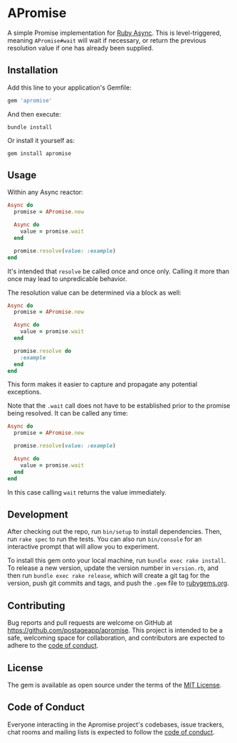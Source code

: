 # APromise

A simple Promise implementation for
[Ruby Async](https://github.com/socketry/async). This is level-triggered,
meaning `APromise#wait` will wait if necessary, or return the previous
resolution value if one has already been supplied.

## Installation

Add this line to your application's Gemfile:

```ruby
gem 'apromise'
```

And then execute:

```shell
bundle install
```

Or install it yourself as:

```shell
gem install apromise
```

## Usage

Within any Async reactor:

```ruby
Async do
  promise = APromise.new

  Async do
    value = promise.wait
  end

  promise.resolve(value: :example)
end
```

It's intended that `resolve` be called once and once only. Calling it more
than once may lead to unpredicable behavior.

The resolution value can be determined via a block as well:

```ruby
Async do
  promise = APromise.new

  Async do
    value = promise.wait
  end

  promise.resolve do
    :example
  end
end
```

This form makes it easier to capture and propagate any potential exceptions.

Note that the `.wait` call does not have to be established prior to the
promise being resolved. It can be called any time:

```ruby
Async do
  promise = APromise.new

  promise.resolve(value: :example)

  Async do
    value = promise.wait
  end
end
```

In this case calling `wait` returns the value immediately.

## Development

After checking out the repo, run `bin/setup` to install dependencies. Then, run `rake spec` to run the tests. You can also run `bin/console` for an interactive prompt that will allow you to experiment.

To install this gem onto your local machine, run `bundle exec rake install`. To release a new version, update the version number in `version.rb`, and then run `bundle exec rake release`, which will create a git tag for the version, push git commits and tags, and push the `.gem` file to [rubygems.org](https://rubygems.org).

## Contributing

Bug reports and pull requests are welcome on GitHub at https://github.com/postageapp/apromise. This project is intended to be a safe, welcoming space for collaboration, and contributors are expected to adhere to the [code of conduct](https://github.com/postageapp/apromise/blob/master/CODE_OF_CONDUCT.md).

## License

The gem is available as open source under the terms of the [MIT License](https://opensource.org/licenses/MIT).

## Code of Conduct

Everyone interacting in the Apromise project's codebases, issue trackers, chat rooms and mailing lists is expected to follow the [code of conduct](https://github.com/postageapp/apromise/blob/master/CODE_OF_CONDUCT.md).
